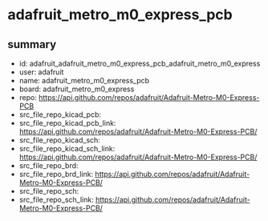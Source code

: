 # adafruit_metro_m0_express_pcb
 
## summary 
* id: adafruit_adafruit_metro_m0_express_pcb_adafruit_metro_m0_express
* user: adafruit
* name: adafruit_metro_m0_express_pcb
* board: adafruit_metro_m0_express
* repo: https://api.github.com/repos/adafruit/Adafruit-Metro-M0-Express-PCB
* src_file_repo_kicad_pcb: 
* src_file_repo_kicad_pcb_link: https://api.github.com/repos/adafruit/Adafruit-Metro-M0-Express-PCB/
* src_file_repo_kicad_sch: 
* src_file_repo_kicad_sch_link: https://api.github.com/repos/adafruit/Adafruit-Metro-M0-Express-PCB/
* src_file_repo_brd: 
* src_file_repo_brd_link: https://api.github.com/repos/adafruit/Adafruit-Metro-M0-Express-PCB/
* src_file_repo_sch: 
* src_file_repo_sch_link: https://api.github.com/repos/adafruit/Adafruit-Metro-M0-Express-PCB/




